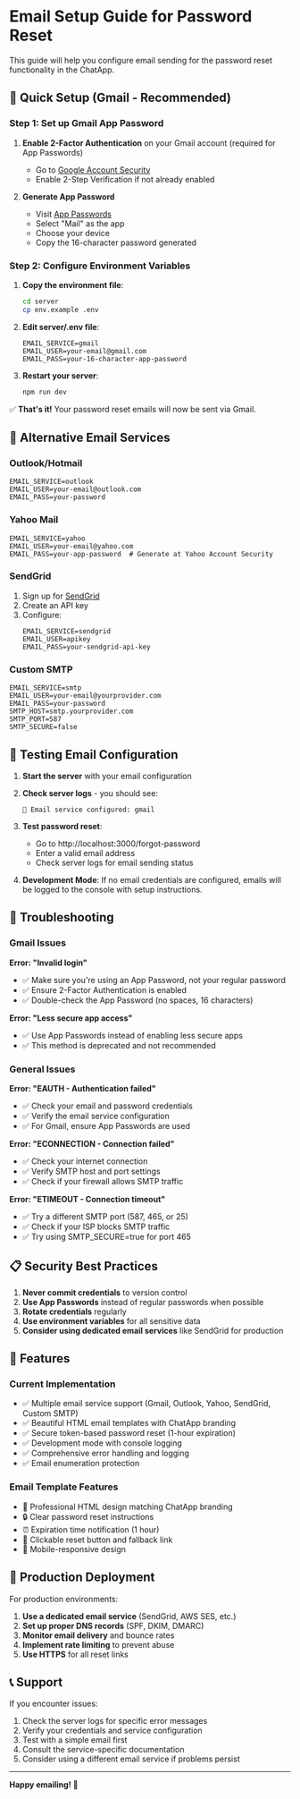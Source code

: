 # Email Setup Guide for Password Reset

This guide will help you configure email sending for the password reset functionality in the ChatApp.

## 🚀 Quick Setup (Gmail - Recommended)

### Step 1: Set up Gmail App Password

1. **Enable 2-Factor Authentication** on your Gmail account (required for App Passwords)
   - Go to [Google Account Security](https://myaccount.google.com/security)
   - Enable 2-Step Verification if not already enabled

2. **Generate App Password**
   - Visit [App Passwords](https://myaccount.google.com/apppasswords)
   - Select "Mail" as the app
   - Choose your device
   - Copy the 16-character password generated

### Step 2: Configure Environment Variables

1. **Copy the environment file**:
   ```bash
   cd server
   cp env.example .env
   ```

2. **Edit server/.env file**:
   ```env
   EMAIL_SERVICE=gmail
   EMAIL_USER=your-email@gmail.com
   EMAIL_PASS=your-16-character-app-password
   ```

3. **Restart your server**:
   ```bash
   npm run dev
   ```

✅ **That's it!** Your password reset emails will now be sent via Gmail.

## 📧 Alternative Email Services

### Outlook/Hotmail
```env
EMAIL_SERVICE=outlook
EMAIL_USER=your-email@outlook.com
EMAIL_PASS=your-password
```

### Yahoo Mail
```env
EMAIL_SERVICE=yahoo
EMAIL_USER=your-email@yahoo.com
EMAIL_PASS=your-app-password  # Generate at Yahoo Account Security
```

### SendGrid
1. Sign up for [SendGrid](https://sendgrid.com/)
2. Create an API key
3. Configure:
   ```env
   EMAIL_SERVICE=sendgrid
   EMAIL_USER=apikey
   EMAIL_PASS=your-sendgrid-api-key
   ```

### Custom SMTP
```env
EMAIL_SERVICE=smtp
EMAIL_USER=your-email@yourprovider.com
EMAIL_PASS=your-password
SMTP_HOST=smtp.yourprovider.com
SMTP_PORT=587
SMTP_SECURE=false
```

## 🔧 Testing Email Configuration

1. **Start the server** with your email configuration
2. **Check server logs** - you should see:
   ```
   📧 Email service configured: gmail
   ```

3. **Test password reset**:
   - Go to http://localhost:3000/forgot-password
   - Enter a valid email address
   - Check server logs for email sending status

4. **Development Mode**: If no email credentials are configured, emails will be logged to the console with setup instructions.

## 🐛 Troubleshooting

### Gmail Issues

**Error: "Invalid login"**
- ✅ Make sure you're using an App Password, not your regular password
- ✅ Ensure 2-Factor Authentication is enabled
- ✅ Double-check the App Password (no spaces, 16 characters)

**Error: "Less secure app access"**
- ✅ Use App Passwords instead of enabling less secure apps
- ✅ This method is deprecated and not recommended

### General Issues

**Error: "EAUTH - Authentication failed"**
- ✅ Check your email and password credentials
- ✅ Verify the email service configuration
- ✅ For Gmail, ensure App Passwords are used

**Error: "ECONNECTION - Connection failed"**
- ✅ Check your internet connection
- ✅ Verify SMTP host and port settings
- ✅ Check if your firewall allows SMTP traffic

**Error: "ETIMEOUT - Connection timeout"**
- ✅ Try a different SMTP port (587, 465, or 25)
- ✅ Check if your ISP blocks SMTP traffic
- ✅ Try using SMTP_SECURE=true for port 465

## 📋 Security Best Practices

1. **Never commit credentials** to version control
2. **Use App Passwords** instead of regular passwords when possible
3. **Rotate credentials** regularly
4. **Use environment variables** for all sensitive data
5. **Consider using dedicated email services** like SendGrid for production

## 🌟 Features

### Current Implementation
- ✅ Multiple email service support (Gmail, Outlook, Yahoo, SendGrid, Custom SMTP)
- ✅ Beautiful HTML email templates with ChatApp branding
- ✅ Secure token-based password reset (1-hour expiration)
- ✅ Development mode with console logging
- ✅ Comprehensive error handling and logging
- ✅ Email enumeration protection

### Email Template Features
- 📧 Professional HTML design matching ChatApp branding
- 🔒 Clear password reset instructions
- ⏰ Expiration time notification (1 hour)
- 🔗 Clickable reset button and fallback link
- 📱 Mobile-responsive design

## 🚀 Production Deployment

For production environments:

1. **Use a dedicated email service** (SendGrid, AWS SES, etc.)
2. **Set up proper DNS records** (SPF, DKIM, DMARC)
3. **Monitor email delivery** and bounce rates
4. **Implement rate limiting** to prevent abuse
5. **Use HTTPS** for all reset links

## 📞 Support

If you encounter issues:

1. Check the server logs for specific error messages
2. Verify your credentials and service configuration
3. Test with a simple email first
4. Consult the service-specific documentation
5. Consider using a different email service if problems persist

---

**Happy emailing! 📧**
